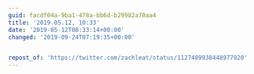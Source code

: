```yaml
---
guid: facdf04a-9ba1-478a-bb6d-b29982a70aa4
title: '2019.05.12, 10:33'
date: '2019-05-12T08:33:14+00:00'
changed: '2019-09-24T07:19:35+00:00'


repost_of: 'https://twitter.com/zachleat/status/1127489938448977920'
---
```


